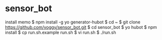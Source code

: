 sensor_bot
====
install memo
    $ npm install -g yo generator-hubot
    $ cd ~
    $ git clone https://github.com/yoggy/sensor_bot.git
    $ cd sensor_bot
    $ yo hubot
    $ npm install
    $ cp run.sh.example run.sh
    $ vi run.sh
    $ ./run.sh
